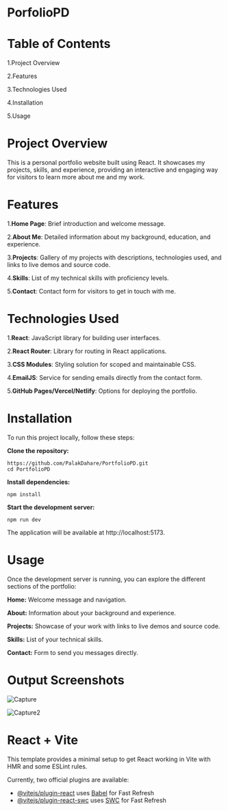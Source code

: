 # PorfolioPD
# Table of Contents
1.Project Overview

2.Features

3.Technologies Used

4.Installation

5.Usage

# Project Overview
This is a personal portfolio website built using React. It showcases my projects, skills, and experience, providing an interactive and engaging way for visitors to learn more about me and my work.

# Features
1.**Home Page**: Brief introduction and welcome message.

2.**About Me**: Detailed information about my background, education, and experience.

3.**Projects**: Gallery of my projects with descriptions, technologies used, and links to live demos and source code.

4.**Skills**: List of my technical skills with proficiency levels.

5.**Contact**: Contact form for visitors to get in touch with me.

# Technologies Used
1.**React**: JavaScript library for building user interfaces.

2.**React Router**: Library for routing in React applications.

3.**CSS Modules**: Styling solution for scoped and maintainable CSS.

4.**EmailJS**: Service for sending emails directly from the contact form.

5.**GitHub Pages/Vercel/Netlify**: Options for deploying the portfolio.

# Installation
To run this project locally, follow these steps:

**Clone the repository:**


```
https://github.com/PalakDahare/PortfolioPD.git
cd PortfolioPD

```

**Install dependencies:**


```
npm install

```

**Start the development server:**


```
npm run dev

```


The application will be available at http://localhost:5173.


# Usage
Once the development server is running, you can explore the different sections of the portfolio:

**Home:** Welcome message and navigation.

**About:** Information about your background and experience.

**Projects:** Showcase of your work with links to live demos and source code.

**Skills:** List of your technical skills.

**Contact:** Form to send you messages directly.

# Output Screenshots

![Capture](https://github.com/PalakDahare/PortfolioPD/assets/117660359/00d60c3a-675c-4240-8674-d9548d46f3b3)



![Capture2](https://github.com/PalakDahare/PortfolioPD/assets/117660359/d41baf34-54af-4caa-b0e6-1389e13606e7)

# React + Vite

This template provides a minimal setup to get React working in Vite with HMR and some ESLint rules.

Currently, two official plugins are available:

- [@vitejs/plugin-react](https://github.com/vitejs/vite-plugin-react/blob/main/packages/plugin-react/README.md) uses [Babel](https://babeljs.io/) for Fast Refresh
- [@vitejs/plugin-react-swc](https://github.com/vitejs/vite-plugin-react-swc) uses [SWC](https://swc.rs/) for Fast Refresh
